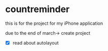 # countreminder
this is for the project for my iPhone application

due to the end of march-> create project
- [x] read about autolayout
